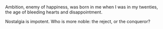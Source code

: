 Ambition, enemy of happiness, was born in me when I was in my twenties, the age of bleeding hearts and disappointment.  
  
Nostalgia is impotent. Who is more noble: the reject, or the conqueror?